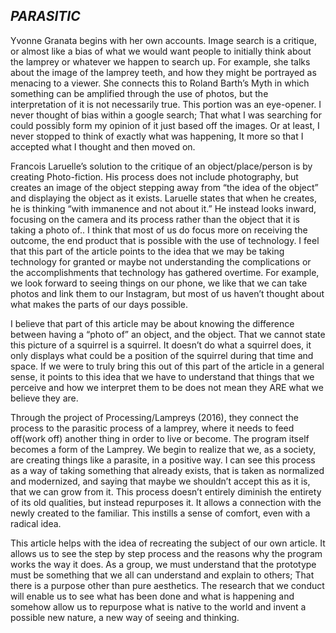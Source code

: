 *PARASITIC*
---

Yvonne Granata begins with her own accounts. Image search is a critique, or almost like a bias of what we would want people to initially think about the lamprey or whatever we happen to search up. For example, she talks about the image of the lamprey teeth, and how they might be portrayed as menacing to a viewer. She connects this to Roland Barth’s Myth in which something can be amplified through the use of photos, but the interpretation of it is not necessarily true. This portion was an eye-opener. I never thought of bias within a google search; That what I was searching for could possibly form my opinion of it just based off the images. Or at least, I never stopped to think of exactly what was happening, It more so  that I accepted what I thought and then moved on.

Francois Laruelle’s solution to the critique of an object/place/person is by creating Photo-fiction. His process does not include photography, but creates an image of the object stepping away from “the idea of the object” and displaying the object as it exists. Laruelle states that when he creates, he is thinking “with immanence and not about it.” He instead looks inward, focusing on the camera and its process rather than the object that it is taking a photo of.. I think that most of us do focus more on receiving the outcome, the end product that is possible with the use of technology. I feel that this part of the article points to the idea that we may be taking technology for granted or maybe not understanding the complications or the accomplishments that technology has gathered overtime. For example, we look forward to seeing things on our phone, we like that we can take photos and link them to our Instagram, but most of us haven’t thought about what makes the parts of our days possible.

I believe that part of this article may be about knowing the difference between having a “photo of” an object, and the object. That we cannot state this picture of a squirrel is a  squirrel. It doesn’t do what a squirrel does, it only displays what could be a  position of the squirrel during that time and space. If we were to truly bring this out of this part of the article in a general sense, it points to this idea that we have to understand that things that we perceive and how we interpret them to be does not mean they ARE what we believe they are. 

Through the  project of Processing/Lampreys (2016), they connect the process to the parasitic process of a lamprey, where it needs to feed off(work off) another thing in order to live or become. The program itself becomes a form of the Lamprey. We begin to realize that we, as a society, are creating things like a parasite, in a positive way. I can see this process as a way of taking something that already exists, that is taken as normalized and modernized, and saying that maybe we shouldn’t accept this as it is, that we can grow from it. This process doesn’t entirely diminish the entirety of its old qualities, but instead repurposes it. It allows a connection with the newly created to the familiar. This instills a sense of comfort, even with a radical idea. 

This article helps with the idea of recreating the subject of our own article. It allows us to see the step by step process and the reasons why the program works the way it does. As a group, we must understand that the prototype must be something that we all can understand and explain to others; That there is a purpose other than pure aesthetics. The research that we conduct will enable us to see what has been done and what is happening and somehow allow us to repurpose what is native to the world and invent a possible new nature, a new way of seeing and thinking.
